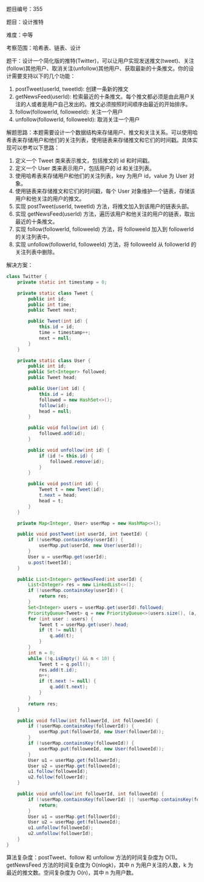 题目编号：355

题目：设计推特

难度：中等

考察范围：哈希表、链表、设计

题干：设计一个简化版的推特(Twitter)，可以让用户实现发送推文(tweet)、关注(follow)其他用户、取消关注(unfollow)其他用户、获取最新的十条推文。你的设计需要支持以下的几个功能：

1. postTweet(userId, tweetId): 创建一条新的推文
2. getNewsFeed(userId): 检索最近的十条推文。每个推文都必须是由此用户关注的人或者是用户自己发出的。推文必须按照时间顺序由最近的开始排序。
3. follow(followerId, followeeId): 关注一个用户
4. unfollow(followerId, followeeId): 取消关注一个用户

解题思路：本题需要设计一个数据结构来存储用户、推文和关注关系。可以使用哈希表来存储用户和他们的关注列表，使用链表来存储推文和它们的时间戳。具体实现可以参考以下思路：

1. 定义一个 Tweet 类来表示推文，包括推文的 id 和时间戳。
2. 定义一个 User 类来表示用户，包括用户的 id 和关注列表。
3. 使用哈希表来存储用户和他们的关注列表，key 为用户 id，value 为 User 对象。
4. 使用链表来存储推文和它们的时间戳，每个 User 对象维护一个链表，存储该用户和他关注的用户的推文。
5. 实现 postTweet(userId, tweetId) 方法，将推文加入到该用户的链表头部。
6. 实现 getNewsFeed(userId) 方法，遍历该用户和他关注的用户的链表，取出最近的十条推文。
7. 实现 follow(followerId, followeeId) 方法，将 followeeId 加入到 followerId 的关注列表中。
8. 实现 unfollow(followerId, followeeId) 方法，将 followeeId 从 followerId 的关注列表中删除。

解决方案：

```java
class Twitter {
    private static int timestamp = 0;

    private static class Tweet {
        public int id;
        public int time;
        public Tweet next;

        public Tweet(int id) {
            this.id = id;
            time = timestamp++;
            next = null;
        }
    }

    private static class User {
        public int id;
        public Set<Integer> followed;
        public Tweet head;

        public User(int id) {
            this.id = id;
            followed = new HashSet<>();
            follow(id);
            head = null;
        }

        public void follow(int id) {
            followed.add(id);
        }

        public void unfollow(int id) {
            if (id != this.id) {
                followed.remove(id);
            }
        }

        public void post(int id) {
            Tweet t = new Tweet(id);
            t.next = head;
            head = t;
        }
    }

    private Map<Integer, User> userMap = new HashMap<>();

    public void postTweet(int userId, int tweetId) {
        if (!userMap.containsKey(userId)) {
            userMap.put(userId, new User(userId));
        }
        User u = userMap.get(userId);
        u.post(tweetId);
    }

    public List<Integer> getNewsFeed(int userId) {
        List<Integer> res = new LinkedList<>();
        if (!userMap.containsKey(userId)) {
            return res;
        }
        Set<Integer> users = userMap.get(userId).followed;
        PriorityQueue<Tweet> q = new PriorityQueue<>(users.size(), (a, b) -> (b.time - a.time));
        for (int user : users) {
            Tweet t = userMap.get(user).head;
            if (t != null) {
                q.add(t);
            }
        }
        int n = 0;
        while (!q.isEmpty() && n < 10) {
            Tweet t = q.poll();
            res.add(t.id);
            n++;
            if (t.next != null) {
                q.add(t.next);
            }
        }
        return res;
    }

    public void follow(int followerId, int followeeId) {
        if (!userMap.containsKey(followerId)) {
            userMap.put(followerId, new User(followerId));
        }
        if (!userMap.containsKey(followeeId)) {
            userMap.put(followeeId, new User(followeeId));
        }
        User u1 = userMap.get(followerId);
        User u2 = userMap.get(followeeId);
        u1.follow(followeeId);
        u2.follow(followerId);
    }

    public void unfollow(int followerId, int followeeId) {
        if (!userMap.containsKey(followerId) || !userMap.containsKey(followeeId)) {
            return;
        }
        User u1 = userMap.get(followerId);
        User u2 = userMap.get(followeeId);
        u1.unfollow(followeeId);
        u2.unfollow(followerId);
    }
}
```

算法复杂度：postTweet、follow 和 unfollow 方法的时间复杂度为 O(1)。getNewsFeed 方法的时间复杂度为 O(nlogk)，其中 n 为用户关注的人数，k 为最近的推文数。空间复杂度为 O(n)，其中 n 为用户数。